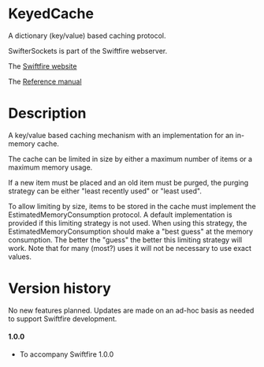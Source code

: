 # KeyedCache

A dictionary (key/value) based caching protocol.

SwifterSockets is part of the Swiftfire webserver.

The [Swiftfire website](http://swiftfire.nl)

The [Reference manual](http://swiftfire.nl/projects/keyedcache/reference/index.html)

# Description

A key/value based caching mechanism with an implementation for an in-memory cache.

The cache can be limited in size by either a maximum number of items or a maximum memory usage.

If a new item must be placed and an old item must be purged, the purging strategy can be either "least recently used" or "least used".

To allow limiting by size, items to be stored in the cache must implement the EstimatedMemoryConsumption protocol. A default implementation is provided if this limiting strategy is not used. When using this strategy, the EstimatedMemoryConsumption should make a "best guess" at the memory consumption. The better the "guess" the better this limiting strategy will work. Note that for many (most?) uses it will not be necessary to use exact values.

# Version history

No new features planned. Updates are made on an ad-hoc basis as needed to support Swiftfire development.

#### 1.0.0

- To accompany Swiftfire 1.0.0
